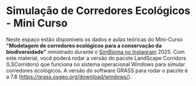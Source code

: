 # **Simulação de Corredores Ecológicos** - Mini Curso

Neste espaço estão disponíveis os dados e aulas teóricas do Mini-Curso **"Modelagem de corredores ecológicos para a conservação da biodiversidade"** ministrado durante o [SimBioma no Instagram](https://instagram.com/simbioma_) 2025.
Com este material, você poderá rodar a versão do pacote LandScape Corridors (LSCorridors) que funciona no sistema operacional Windows para simular corredores ecológicos. 
A versão do software GRASS para rodar o pacote é a 7.8 (https://grass.osgeo.org/download/windows/). 
